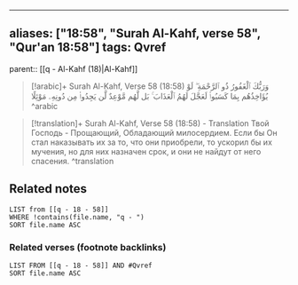 
---
aliases: ["18:58", "Surah Al-Kahf, verse 58", "Qur'an 18:58"]
tags: Qvref
---

parent:: [[q - Al-Kahf (18)|Al-Kahf]]

> [!arabic]+ Surah Al-Kahf, Verse 58 (18:58)
> <span class="quran-arabic">وَرَبُّكَ ٱلْغَفُورُ ذُو ٱلرَّحْمَةِ ۖ لَوْ يُؤَاخِذُهُم بِمَا كَسَبُوا۟ لَعَجَّلَ لَهُمُ ٱلْعَذَابَ ۚ بَل لَّهُم مَّوْعِدٌ لَّن يَجِدُوا۟ مِن دُونِهِۦ مَوْئِلًا</span>
^arabic

> [!translation]+ Surah Al-Kahf, Verse 58 (18:58) - Translation
> Твой Господь - Прощающий, Обладающий милосердием. Если бы Он стал наказывать их за то, что они приобрели, то ускорил бы их мучения, но для них назначен срок, и они не найдут от него спасения.
^translation



## Related notes
```dataview
LIST from [[q - 18 - 58]]
WHERE !contains(file.name, "q - ")
SORT file.name ASC
```

### Related verses (footnote backlinks)
```dataview
LIST FROM [[q - 18 - 58]] AND #Qvref
SORT file.name ASC
```

